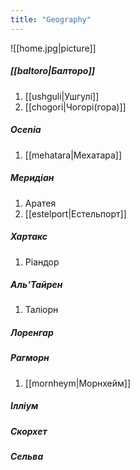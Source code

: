 ```yaml
---
title: "Geography"
---
```

![[home.jpg|picture]]
##### [[baltoro|Балторо]]
1. [[ushguli|Ушгулі]]
2. [[chogori|Чогорі(гора)]]

##### Ocenia
1. [[mehatara|Мехатара]]

##### Меридіан
1. Аратея
2. [[estelport|Естельпорт]]

##### Хартакс
1. Ріандор

##### Аль'Тайрен
1. Таліорн 

##### Лоренгар

##### Рагморн
1. [[mornheym|Морнхейм]]

##### Ілліум

##### Скорхет

##### Сельва
